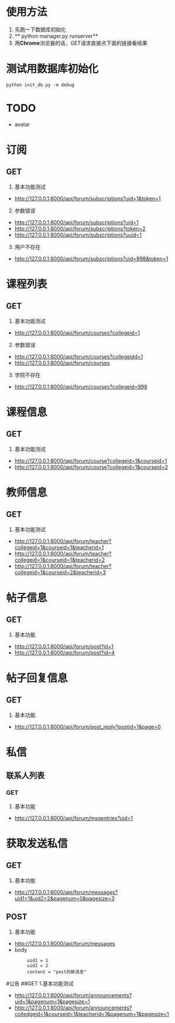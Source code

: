 # 使用方法
1. 先跑一下数据库初始化
2. ** python manager.py runserver**
3. 用**Chrome**浏览器的话，GET请求直接点下面的链接看结果

# 测试用数据库初始化

```
python init_db.py -m debug
```

# TODO
* avatar


# 订阅

## GET

1. 基本功能测试
* http://127.0.0.1:8000/api/forum/subscriptions?uid=1&token=1
2. 参数错误
* http://127.0.0.1:8000/api/forum/subscriptions?uid=1
* http://127.0.0.1:8000/api/forum/subscriptions?token=2
* http://127.0.0.1:8000/api/forum/subscriptions?uuid=1
	
3. 用户不存在
* http://127.0.0.1:8000/api/forum/subscriptions?uid=998&token=1

# 课程列表

## GET

1. 基本功能测试
* http://127.0.0.1:8000/api/forum/courses?collegeid=1
	
2. 参数错误
* http://127.0.0.1:8000/api/forum/courses?collegeidd=1
* http://127.0.0.1:8000/api/forum/courses
	
3. 学院不存在
* http://127.0.0.1:8000/api/forum/courses?collegeid=998

# 课程信息

## GET
1. 基本功能测试
* http://127.0.0.1:8000/api/forum/course?collegeid=1&courseid=1
* http://127.0.0.1:8000/api/forum/course?collegeid=1&courseid=2

# 教师信息

## GET
1. 基本功能测试
* http://127.0.0.1:8000/api/forum/teacher?collegeid=1&courseid=1&teacherid=1
* http://127.0.0.1:8000/api/forum/teacher?collegeid=1&courseid=1&teacherid=2
* http://127.0.0.1:8000/api/forum/teacher?collegeid=1&courseid=2&teacherid=3

# 帖子信息
## GET
1. 基本功能
* http://127.0.0.1:8000/api/forum/post?id=1
* http://127.0.0.1:8000/api/forum/post?id=4

# 帖子回复信息
## GET
1. 基本功能
* http://127.0.0.1:8000/api/forum/post_reply?postid=1&page=0

# 私信
## 联系人列表
### GET
1. 基本功能
* http://127.0.0.1:8000/api/forum/msgentries?uid=1

# 获取发送私信
## GET
1. 基本功能
* http://127.0.0.1:8000/api/forum/messages?uid1=1&uid2=2&pagenum=0&pagesize=3

## POST
1. 基本功能
* http://127.0.0.1:8000/api/forum/messages
* body
```
        uid1 = 1
        uid2 = 2
        content = "post的新消息"
```

#公告
##GET
1.基本功能测试
* http://127.0.0.1:8000/api/forum/announcements?uid=1&pagenum=1&pagesize=1
* http://127.0.0.1:8000/api/forum/announcements?colledgeid=1&courseid=1&teacherid=1&pagenum=1&pagesize=1

	


